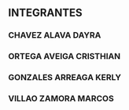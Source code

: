 ## INTEGRANTES ##
### CHAVEZ ALAVA DAYRA ###
### ORTEGA AVEIGA CRISTHIAN ###
### GONZALES ARREAGA KERLY  ###
### VILLAO ZAMORA MARCOS ###
